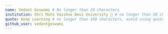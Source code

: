 ```yaml
---
name: Vedant Goswami # No longer than 28 characters
institution: Shri Mata Vaishno Devi University 🚩 # no longer than 58 characters
quote: Keep Learning # no longer than 100 characters, avoid using quotes(") to guarantee the format remains the same.
github_user: vedantgoswami
---
```

